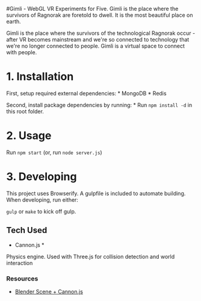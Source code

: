 #Gimli - WebGL VR Experiments for Five.
Gimli is the place where the survivors of Ragnorak are foretold to dwell. It is the most beautiful place on earth.

Gimli is the place where the survivors of the technological Ragnorak occur - after VR becomes mainstream and we're so connected to technology that we're no longer connected to people. Gimli is a virtual space to connect with people.

# 1. Installation
First, setup required external dependencies:
    * MongoDB
    * Redis


Second, install package dependencies by running:
    * Run `npm install -d` in this root folder.

# 2. Usage
Run `npm start` (or, run `node server.js`)

# 3. Developing
This project uses Browserify. A gulpfile is included to automate building. When developing, run either:

`gulp` or `make` to kick off gulp.



## Tech Used
* Cannon.js *

Physics engine. Used with Three.js for collision detection and world interaction


### Resources

* [Blender Scene + Cannon.js](http://dirkk0.github.io/fps0/)
